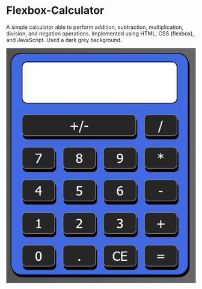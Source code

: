 # Flexbox-Calculator
A simple calculator able to perform addition, subtraction, multiplication, division, and negation operations. 
Implemented using HTML, CSS (flexbox), and JavaScript. Used a dark grey background.

![picture](images/calculator.PNG)
